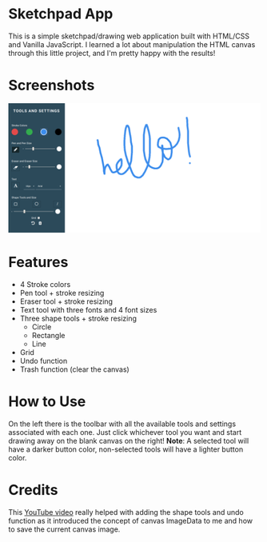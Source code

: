 # Sketchpad App

This is a simple sketchpad/drawing web application built with HTML/CSS and Vanilla JavaScript. I learned a lot about manipulation the HTML canvas through this little project, and I'm pretty happy with the results!

# Screenshots
![Sketchpad Screenshot](sketchpad.png "Optional Title")
# Features

- 4 Stroke colors
- Pen tool + stroke resizing
- Eraser tool + stroke resizing
- Text tool with three fonts and 4 font sizes
- Three shape tools + stroke resizing
  - Circle 
  - Rectangle
  - Line
- Grid
- Undo function
- Trash function (clear the canvas) 


# How to Use
On the left there is the toolbar with all the available tools and settings associated with each one. Just click whichever tool you want and start drawing away on the blank canvas on the right! 
**Note**: A selected tool will have a darker button color, non-selected tools will have a lighter button color.

# Credits 
This [YouTube video](https://youtu.be/XjJh0q2dBNo?t=2186) really helped with adding the shape tools and undo function as it introduced the concept of canvas ImageData to me and how to save the current canvas image.
